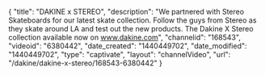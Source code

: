 {
    "title": "DAKINE x STEREO",
    "description": "We partnered with Stereo Skateboards for our latest skate collection. Follow the guys from Stereo as they skate around LA and test out the new products. The Dakine X Stereo collection available now on www.dakine.com",
    "channelid": "168543",
    "videoid": "6380442",
    "date_created": "1440449702",
    "date_modified": "1440449702",
    "type": "captivate",
    "layout": "channelVideo",
    "url": "\/dakine\/dakine-x-stereo\/168543-6380442"
}